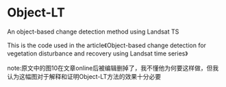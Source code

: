 # Object-LT
An object-based change detection method using Landsat TS

This is the code used in the article《Object-based change detection for vegetation disturbance and recovery using Landsat time series》

note:原文中的图10在文章online后被编辑删掉了，我不懂他为何要这样做，但我认为这幅图对于解释和证明Object-LT方法的效果十分必要
